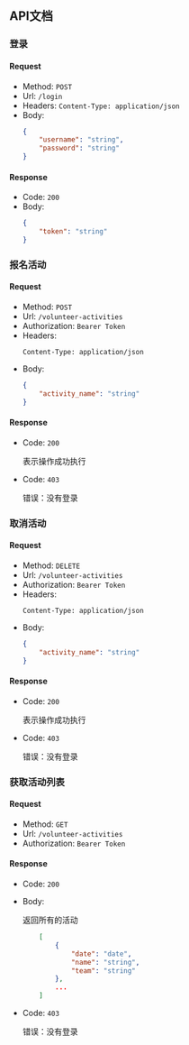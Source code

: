 ## API文档

### 登录

#### Request
+ Method: ```POST```
+ Url: ```/login```
+ Headers:
    ```Content-Type: application/json```
+ Body:
    ```json
    {
        "username": "string",
        "password": "string"
    }
    ```

#### Response
+ Code: ```200```
+ Body:
    ```json
    {
        "token": "string"
    }
    ```

### 报名活动
#### Request
+ Method: ```POST```
+ Url: ```/volunteer-activities```
+ Authorization: ``` Bearer Token ```
+ Headers:
    ```
    Content-Type: application/json
    ```
+ Body:
    ```json
    {
        "activity_name": "string"
    }
    ```
#### Response
+ Code: ```200```

    表示操作成功执行

- Code: ```403```

    错误：没有登录

### 取消活动
#### Request
+ Method: ```DELETE```
+ Url: ```/volunteer-activities```
+ Authorization: ``` Bearer Token ```
+ Headers:
    ```
    Content-Type: application/json
    ```
+ Body:
    ```json
    {
        "activity_name": "string"
    }
    ```
#### Response
+ Code: ```200```

    表示操作成功执行

- Code: ```403```

    错误：没有登录


### 获取活动列表
#### Request
+ Method: ```GET```
+ Url: ```/volunteer-activities```
+ Authorization: ``` Bearer Token ```
#### Response
+ Code: ```200```
+ Body:

    返回所有的活动
    ```json
        [
            {
                "date": "date",
                "name": "string",
                "team": "string"
            },
            ...
        ]
    ```

- Code: ```403```

    错误：没有登录

